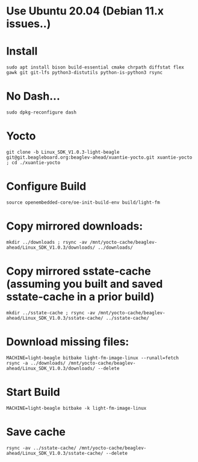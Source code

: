 # Use Ubuntu 20.04 (Debian 11.x issues..)

# Install

```
sudo apt install bison build-essential cmake chrpath diffstat flex gawk git git-lfs python3-distutils python-is-python3 rsync
```

# No Dash...
```
sudo dpkg-reconfigure dash
```

# Yocto

```
git clone -b Linux_SDK_V1.0.3-light-beagle git@git.beagleboard.org:beaglev-ahead/xuantie-yocto.git xuantie-yocto ; cd ./xuantie-yocto
```

# Configure Build

```
source openembedded-core/oe-init-build-env build/light-fm
```

# Copy mirrored downloads:

```
mkdir ../downloads ; rsync -av /mnt/yocto-cache/beaglev-ahead/Linux_SDK_V1.0.3/downloads/ ../downloads/
```

# Copy mirrored sstate-cache (assuming you built and saved sstate-cache in a prior build)

```
mkdir ../sstate-cache ; rsync -av /mnt/yocto-cache/beaglev-ahead/Linux_SDK_V1.0.3/sstate-cache/ ../sstate-cache/
```

# Download missing files:

```
MACHINE=light-beagle bitbake light-fm-image-linux --runall=fetch
rsync -a ../downloads/ /mnt/yocto-cache/beaglev-ahead/Linux_SDK_V1.0.3/downloads/ --delete
```

# Start Build

```
MACHINE=light-beagle bitbake -k light-fm-image-linux
```

# Save cache

```
rsync -av ../sstate-cache/ /mnt/yocto-cache/beaglev-ahead/Linux_SDK_V1.0.3/sstate-cache/ --delete
```
#